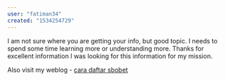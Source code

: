 ```yaml
---
user: "fatiman34"
created: "1534254729"
---
```


I am not sure where you are getting your info, but 
good topic. I needs to spend some time learning more or understanding more.
Thanks for excellent information I was looking for this information for my mission.

Also visit my weblog - <a href="http://slides.virtualpathology.leeds.ac.uk/Research_4/Slide_Library/R_Bishop_Collection/Card_index_Set/Soft_tissue/33959.svs/view.apml?returnurl=https://www.google.dj%2Furl%3Fq%3Dhttp%3A%2F%2Fwww.daftarpoker10rb.com%2F">cara daftar sbobet</a>
